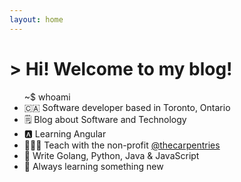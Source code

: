 ```yaml
---
layout: home
---
```


<div class="wrapper">
<h1 class="typing"> > Hi! Welcome to my blog!</h1>
</div>

<ul> 
    <div id="whoami">~$ whoami</div>
    <li>🇨🇦 Software developer based in Toronto, Ontario</li>
    <li>🗒️ Blog about Software and Technology</li>
    <li>🅰️ Learning Angular </li>
    <li>👩🏻‍🏫 Teach with the non-profit <a href="https://carpentries.org/">@thecarpentries</a></li>
    <li>🔧 Write Golang, Python, Java & JavaScript</li>
    <li> 🐝 Always learning something new </li>
</ul>
